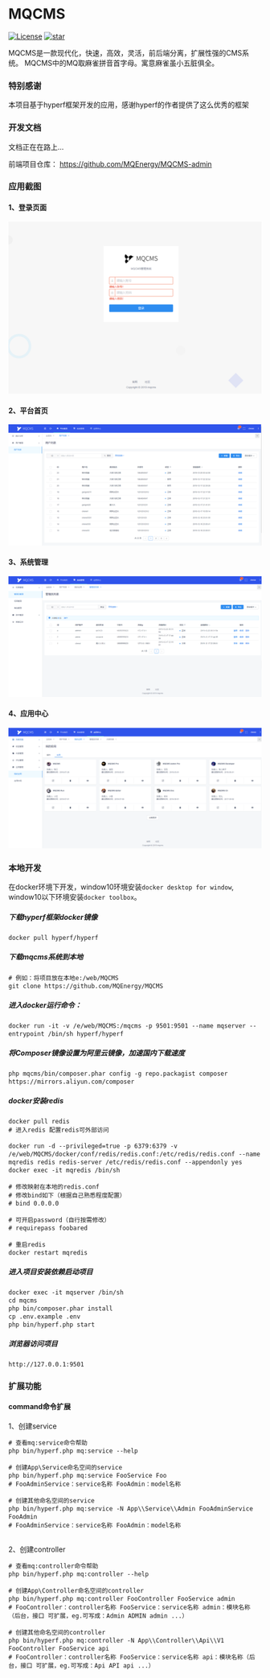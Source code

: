 # MQCMS
[![License](https://img.shields.io/github/license/MQEnergy/MQCMS)](https://github.com/MQEnergy/MQCMS)
[![star](https://img.shields.io/github/stars/MQEnergy/MQCMS)](https://github.com/MQEnergy/MQCMS)

MQCMS是一款现代化，快速，高效，灵活，前后端分离，扩展性强的CMS系统。
MQCMS中的MQ取麻雀拼音首字母。寓意麻雀虽小五脏俱全。
### 特别感谢
本项目基于hyperf框架开发的应用，感谢hyperf的作者提供了这么优秀的框架

### 开发文档
文档正在在路上...

前端项目仓库：
https://github.com/MQEnergy/MQCMS-admin

### 应用截图
#### 1、登录页面
![](./screenshot/login.png)
#### 2、平台首页
![](./screenshot/user.png)
#### 3、系统管理
![](./screenshot/system.png)
#### 4、应用中心
![](./screenshot/application.png)

### 本地开发
在docker环境下开发，window10环境安装`docker desktop for window`,
window10以下环境安装`docker toolbox`。


##### 下载hyperf框架docker镜像
```
docker pull hyperf/hyperf
```


##### 下载mqcms系统到本地
```
# 例如：将项目放在本地e:/web/MQCMS
git clone https://github.com/MQEnergy/MQCMS
```

##### 进入docker运行命令：
```
docker run -it -v /e/web/MQCMS:/mqcms -p 9501:9501 --name mqserver --entrypoint /bin/sh hyperf/hyperf
```

##### 将Composer镜像设置为阿里云镜像，加速国内下载速度
```
php mqcms/bin/composer.phar config -g repo.packagist composer https://mirrors.aliyun.com/composer
```

##### docker安装redis
```
docker pull redis
# 进入redis 配置redis可外部访问

docker run -d --privileged=true -p 6379:6379 -v /e/web/MQCMS/docker/conf/redis/redis.conf:/etc/redis/redis.conf --name mqredis redis redis-server /etc/redis/redis.conf --appendonly yes
docker exec -it mqredis /bin/sh

# 修改映射在本地的redis.conf
# 修改bind如下（根据自己熟悉程度配置）
# bind 0.0.0.0

# 可开启password（自行按需修改）
# requirepass foobared

# 重启redis
docker restart mqredis
```

##### 进入项目安装依赖启动项目
```
docker exec -it mqserver /bin/sh
cd mqcms
php bin/composer.phar install
cp .env.example .env
php bin/hyperf.php start
```

##### 浏览器访问项目
```
http://127.0.0.1:9501
```

### 扩展功能
#### command命令扩展
1、创建service
```
# 查看mq:service命令帮助
php bin/hyperf.php mq:service --help

# 创建App\Service命名空间的service
php bin/hyperf.php mq:service FooService Foo
# FooAdminService：service名称 FooAdmin：model名称
 
# 创建其他命名空间的service
php bin/hyperf.php mq:service -N App\\Service\\Admin FooAdminService FooAdmin
# FooAdminService：service名称 FooAdmin：model名称
 
```

2、创建controller
```
# 查看mq:controller命令帮助
php bin/hyperf.php mq:controller --help

# 创建App\Controller命名空间的controller
php bin/hyperf.php mq:controller FooController FooService admin
# FooController：controller名称 FooService：service名称 admin：模块名称（后台，接口 可扩展，eg.可写成：Admin ADMIN admin ...）

# 创建其他命名空间的controller
php bin/hyperf.php mq:controller -N App\\Controller\\Api\\V1 FooController FooService api
# FooController：controller名称 FooService：service名称 api：模块名称（后台，接口 可扩展，eg.可写成：Api API api ...）

```